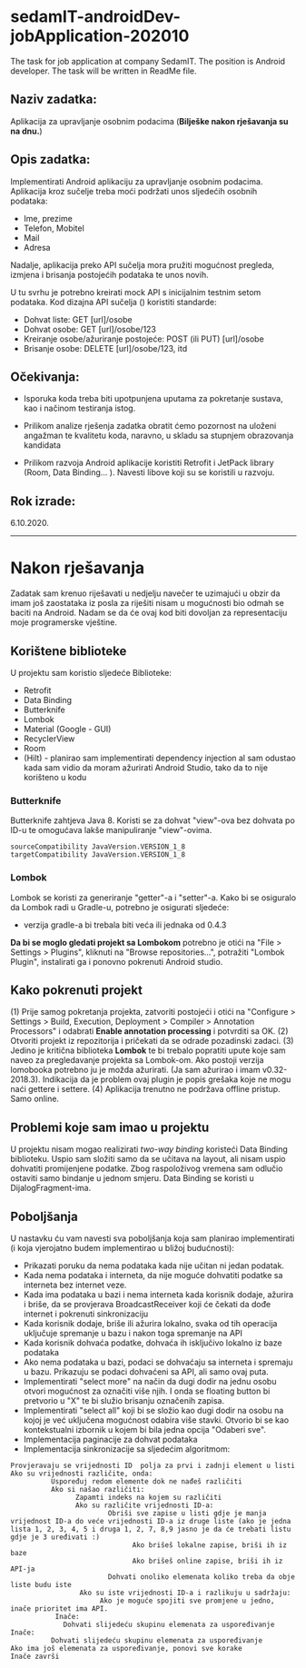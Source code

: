 # sedamIT-androidDev-jobApplication-202010
The task for job application at company SedamIT. The position is Android developer. The task will be written in ReadMe file.

## Naziv zadatka:

Aplikacija za upravljanje osobnim podacima (**Bilješke nakon rješavanja su na dnu.**)

## Opis  zadatka:

Implementirati  Android aplikaciju za upravljanje osobnim podacima. Aplikacija kroz sučelje treba moći podržati  unos sljedećih osobnih  podataka:

- Ime, prezime
- Telefon, Mobitel
- Mail
- Adresa

Nadalje, aplikacija preko API sučelja mora pružiti mogućnost pregleda, izmjena i brisanja postojećih podataka te unos novih.

U tu svrhu je  potrebno kreirati mock API s inicijalnim testnim setom podataka. Kod dizajna API sučelja () koristiti standarde:
- Dohvat liste: GET [url]/osobe
- Dohvat osobe: GET [url]/osobe/123
- Kreiranje osobe/ažuriranje postojeće: POST (ili PUT) [url]/osobe
- Brisanje osobe: DELETE [url]/osobe/123,
itd

## Očekivanja:

- Isporuka koda treba biti upotpunjena uputama za pokretanje sustava, kao i načinom testiranja istog.

- Prilikom analize rješenja zadatka obratit ćemo pozornost na uloženi angažman te kvalitetu koda, naravno, u skladu sa stupnjem obrazovanja kandidata

- Prilikom razvoja  Android aplikacije koristiti Retrofit i JetPack library (Room, Data Binding… ). Navesti libove koji su se koristili u razvoju.

## Rok izrade:
6.10.2020.

----------------------------------------------------------------------------------------------------------------------------------------------------------------------------

# Nakon rješavanja
Zadatak sam krenuo riješavati u nedjelju navečer te uzimajući u obzir da imam još zaostataka iz posla za riješiti nisam u mogućnosti bio odmah se baciti na Android. Nadam se da će ovaj kod biti dovoljan za representaciju moje programerske vještine.
## Korištene biblioteke
U projektu sam koristio sljedeće Biblioteke:
- Retrofit
- Data Binding
- Butterknife
- Lombok
- Material (Google - GUI)
- RecyclerView
- Room
- (Hilt) - planirao sam implementirati dependency injection al sam odustao kada sam vidio da moram ažurirati Android Studio, tako da to nije korišteno u kodu
### Butterknife
Butterknife zahtjeva Java 8. Koristi se za dohvat "view"-ova bez dohvata po ID-u te omogućava lakše manipuliranje "view"-ovima.
```
sourceCompatibility JavaVersion.VERSION_1_8
targetCompatibility JavaVersion.VERSION_1_8
```
### Lombok 
Lombok se koristi za generiranje "getter"-a i "setter"-a.
Kako bi se osiguralo da Lombok radi u Gradle-u, potrebno je osigurati sljedeće:
- verzija gradle-a bi trebala biti veća ili jednaka od 0.4.3

**Da bi se moglo gledati projekt sa Lombokom** potrebno je otići na "File > Settings > Plugins", kliknuti na "Browse repositories...", potražiti "Lombok Plugin", instalirati ga i ponovno pokrenuti Android studio.

## Kako pokrenuti projekt
(1) Prije samog pokretanja projekta, zatvoriti postojeći i otići na "Configure > Settings > Build, Execution, Deployment > Compiler > Annotation Processors" i odabrati **Enable annotation processing** i potvrditi sa OK.
(2) Otvoriti projekt iz repozitorija i pričekati da se odrade pozadinski zadaci.
(3) Jedino je kritična biblioteka **Lombok** te bi trebalo popratiti upute koje sam naveo za pregledavanje projekta sa Lombok-om. Ako postoji verzija lomobooka potrebno ju je možda ažurirati. (Ja sam ažurirao i imam v0.32-2018.3). Indikacija da je problem ovaj plugin je popis grešaka koje ne mogu naći gettere i settere.
(4) Aplikacija trenutno ne podržava offline pristup. Samo online.

## Problemi koje sam imao u projektu
U projektu nisam mogao realizirati *two-way binding* koristeći Data Binding biblioteku. Uspio sam složiti samo da se učitava na layout, ali nisam uspio dohvatiti promijenjene podatke. Zbog raspoloživog vremena sam odlučio ostaviti samo bindanje u jednom smjeru. Data Binding se koristi u DijalogFragment-ima.

## Poboljšanja
U nastavku ću vam navesti sva poboljšanja koja sam planirao implementirati (i koja vjerojatno budem implementirao u bližoj budućnosti):
- Prikazati poruku da nema podataka kada nije učitan ni jedan podatak.
- Kada nema podataka i interneta, da nije moguće dohvatiti podatke sa interneta bez internet veze.
- Kada ima podataka u bazi i nema interneta kada korisnik dodaje, ažurira i briše, da se provjerava BroadcastReceiver koji će čekati da dođe internet i pokrenuti sinkronizaciju
- Kada korisnik dodaje, briše ili ažurira lokalno, svaka od tih operacija uključuje spremanje u bazu i nakon toga spremanje na API
- Kada korisnik dohvaća podatke, dohvaća ih isključivo lokalno iz baze podataka
- Ako nema podataka u bazi, podaci se dohvaćaju sa interneta i spremaju u bazu. Prikazuju se podaci dohvaćeni sa API, ali samo ovaj puta.
- Implementirati "select more" na način da dugi dodir na jednu osobu otvori mogućnost za označiti više njih. I onda se floating button bi pretvorio u "X" te bi služio brisanju označenih zapisa.
- Implementirati "select all" koji bi se složio kao dugi dodir na osobu na kojoj je već uključena mogućnost odabira više stavki. Otvorio bi se kao kontekstualni izbornik u kojem bi bila jedna opcija "Odaberi sve". 
- Implementacija paginacije za dohvat podataka
- Implementacija sinkronizacije sa sljedećim algoritmom:
```
Provjeravaju se vrijednosti ID  polja za prvi i zadnji element u listi
Ako su vrijednosti različite, onda:
          Uspoređuj redom elemente dok ne nađeš različiti
          Ako si našao različiti:
                Zapamti indeks na kojem su različiti
                Ako su različite vrijednosti ID-a:
                        Obriši sve zapise u listi gdje je manja vrijednost ID-a do veće vrijednosti ID-a iz druge liste (ako je jedna lista 1, 2, 3, 4, 5 i druga 1, 2, 7, 8,9 jasno je da će trebati listu gdje je 3 uređivati :)
                              Ako brišeš lokalne zapise, briši ih iz baze
                              Ako brišeš online zapise, briši ih iz API-ja
                        Dohvati onoliko elemenata koliko treba da obje liste budu iste
                 Ako su iste vrijednosti ID-a i razlikuju u sadržaju:
                      Ako je moguće spojiti sve promjene u jedno, inače prioritet ima API.
           Inače:
             Dohvati slijedeću skupinu elemenata za uspoređivanje
Inače:
          Dohvati slijedeću skupinu elemenata za uspoređivanje
Ako ima još elemenata za uspoređivanje, ponovi sve korake
Inače završi
          
```  
